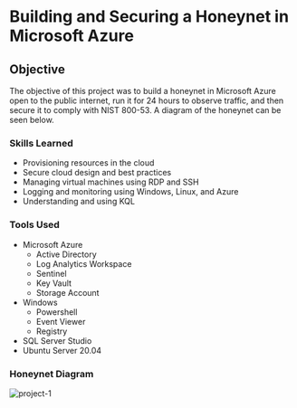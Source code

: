 # Building and Securing a Honeynet in Microsoft Azure

## Objective

The objective of this project was to build a honeynet in Microsoft Azure open to the public internet, run it for 24 hours to observe traffic, and then secure it to comply with NIST 800-53. A diagram of the honeynet can be seen below.

### Skills Learned

- Provisioning resources in the cloud
-	Secure cloud design and best practices
-	Managing virtual machines using RDP and SSH
-	Logging and monitoring using Windows, Linux, and Azure
-	Understanding and using KQL



### Tools Used

- Microsoft Azure
  - Active Directory
  -	Log Analytics Workspace
  -	Sentinel
  -	Key Vault
  -	Storage Account
-	Windows
    -	Powershell
    -	Event Viewer
    -	Registry
-	SQL Server Studio
-	Ubuntu Server 20.04

### Honeynet Diagram

![project-1](https://github.com/benjuliano1/Building-and-Securing-a-Honeynet-in-Microsoft-Azure/assets/170282669/d2acfa3c-df4a-44d7-9315-6824e6ba690a)


